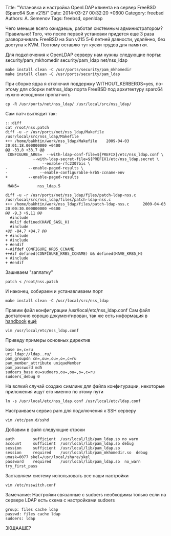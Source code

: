 Title: "Установка и настройка OpenLDAP клиента на сервер FreeBSD (Sparc64 Sun v215)"
Date: 2014-03-27 00:32:20 +0600
Category: freebsd
Authors: A. Semenov
Tags: freebsd, openldap

Чего меньше всего ожидаешь, работая системным администратором? Правильно! Того, что после первой установки придется еще 3 раза разворачивать FreeBSD на Sun v215 5-6 летней давности, удалённо, без доступа к KVM. Поэтому оставлю тут куски трудов для памятки. 


Для подключения к OpenLDAP серверу нам нужны следующие порты: security/pam_mkhomedir security/pam_ldap net/nss_ldap

    make install clean -C /usr/ports/security/pam_mkhomedir
    make install clean -C /usr/ports/security/pam_ldap

При сборке ядра я отключил поддержку WITHOUT_KERBEROS=yes, по-этому 
для сборки net/nss_ldap порта FreeBSD под архитектуру sparc64 нужно исходники пропатчить

    cp -R /usr/ports/net/nss_ldap/ /usr/local/src/nss_ldap/

Сам патч выглядит так:

    :::diff
    cat /root/nss.patch
    diff -u -r /usr/ports/net/nss_ldap/Makefile /usr/local/src/nss_ldap/Makefile
    +++ /home/bakhtin/work/nss_ldap/Makefile    2009-04-03 20:01:18.000000000 +0400
    @@ -33,8 +33,7 @@
     CONFIGURE_ARGS=  --with-ldap-conf-file=${PREFIX}/etc/nss_ldap.conf \
                --with-ldap-secret-file=${PREFIX}/etc/nss_ldap.secret \
                    --enable-rfc2307bis \
    -         --enable-paged-results \
    -              --enable-configurable-krb5-ccname-env
    +         --enable-paged-results 
     
     MAN5=        nss_ldap.5
     
    diff -u -r /usr/ports/net/nss_ldap/files/patch-ldap-nss.c  /usr/local/src/nss_ldap/files/patch-ldap-nss.c
    +++ /home/bakhtin/work/nss_ldap/files/patch-ldap-nss.c      2009-04-03 20:00:30.000000000 +0400
    @@ -9,3 +9,11 @@
      #include 
      #elif defined(HAVE_SASL_H)
      #include 
    +@@ -84,7 +84,7 @@
    + #include 
    + #include 
    + #endif
    +-#ifdef CONFIGURE_KRB5_CCNAME
    ++#if defined(CONFIGURE_KRB5_CCNAME) && defined(HAVE_KRB5_H)
    + #include 
    + #endif

Зашиваем "заплатку"

    patch < /root/nss.patch

И наконец, собираем и устанавливаем порт

    make install clean -C /usr/local/src/nss_ldap

Правим файл конфигурации /usr/local/etc/nss_ldap.conf
Сам файл достаточно хорошо документирован, так же есть информация в [handbook][l01] [ещё][l02]

    vim /usr/local/etc/nss_ldap.conf

Приведу примеры основных директив

    base o=,c=ru
    uri ldap://ldap..ru/
    pam_groupdn cn=,ou=,ou=,o=,c=ru
    pam_member_attribute uniqueMember
    pam_password md5
    sudoers_base ou=sudoers,ou=,ou=,o=,c=ru
    sudoers_debug 0

На всякий случай создаю симлинк для файла конфигурации, некоторые приложения ищут его именно по этому пути

    ln -s /usr/local/etc/nss_ldap.conf /usr/local/etc/ldap.conf

Настраиваем сервис pam для подключения  к SSH серверу

    vim /etc/pam.d/sshd

Добавим в файл следующие строки

    auth        sufficient  /usr/local/lib/pam_ldap.so no_warn
    account     sufficient  /usr/local/lib/pam_ldap.so debug
    session     sufficient  /usr/local/lib/pam_ldap.so
    session     required    /usr/local/lib/pam_mkhomedir.so  debug umask=0077 skel=/usr/local/share/skel
    password    required    /usr/local/lib/pam_ldap.so  no_warn try_first_pass

Заставляем систему использовать все наши настройки

    vim /etc/nsswitch.conf

Замечание: Настройки связанные с sudoers необходимы только если на сервере LDAP есть схема с настройками sudoers

    group: files cache ldap
    passwd: files cache ldap
    sudoers: ldap

ЗКЩААШЕ?

[l01]: http://www.freebsd.org/doc/en/articles/ldap-auth/client.html
[l02]: http://www.freebsd.org/doc/ru/books/handbook/
